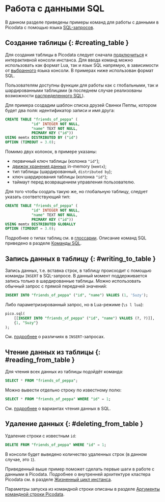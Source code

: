 # Работа с данными SQL

В данном разделе приведены примеры команд для работы с данными в
Picodata с помощью языка [SQL-запросов](../reference/sql_queries.md).

## Создание таблицы {: #creating_table }

Для создания таблицы в Picodata следует сначала [подключиться](connecting.md) к
интерактивной консоли инстанса. Для ввода команд можно использовать как формат
Lua, так и язык SQL напрямую, в зависимости от
[выбранного](../reference/sql_queries.md#getting_started) языка консоли. В
примерах ниже использован формат SQL.

Пользователям доступны функции для работы как с глобальными, так и
шардированными таблицами (в последнем случае реализованы возможности
[распределенного SQL](../architecture/distributed_sql.md)).

Для примера создадим шаблон списка друзей Свинки Пеппы,
котором будет два поля: идентификатор записи и имя друга:

```sql
CREATE TABLE "friends_of_peppa" (
			"id" INTEGER NOT NULL,
			"name" TEXT NOT NULL,
			PRIMARY KEY ("id"))
USING memtx DISTRIBUTED BY ("id")
OPTION (TIMEOUT = 3.0);
```

Помимо двух колонок, в примере указаны:

- первичный ключ таблицы (колонка `"id"`);
- [движок хранения данных](../overview/glossary.md#db_engine) in-memory (`memtx`);
- тип таблицы (шардированный, `distributed by`);
- ключ шардирования таблицы (колонка `"id"`);
- таймаут перед возвращением управления пользователю.

<!-- TODO: использовать другое имя для таблицы чтобы оба примера работали -->

Для того чтобы создать такую же, но глобальную таблицу, следует указать
соответствующий тип:

```sql
CREATE TABLE "friends_of_peppa" (
			"id" INTEGER NOT NULL,
			"name" TEXT NOT NULL,
			PRIMARY KEY ("id"))
USING memtx DISTRIBUTED GLOBALLY
OPTION (TIMEOUT = 3.0);
```

Подробнее о типах таблиц см. в [глоссарии](../overview/glossary.md#table).
Описание команд SQL приведено в разделе [Команды SQL](../reference/sql_queries.md).

## Запись данных в таблицу {: #writing_to_table }

Запись данных, т.е. вставка строк, в таблицу происходит с помощью
команды `INSERT` в SQL-запросе. В данный момент поддерживается запись
только в шардированные таблицы. Можно использовать обычный запрос с
прямой передачей значений:

```sql
INSERT INTO "friends_of_peppa" ("id", "name") VALUES (1, 'Suzy');
```

Либо параметризированный запрос, но в Lua-режиме (`\s l lua`):

```sql
pico.sql(
	[[INSERT INTO "friends_of_peppa" ("id", "name") VALUES (?, ?)]],
	{1, "Suzy"}
);
```

См. [подробнее](../reference/sql_queries.md#insert) о различиях в `INSERT`-запросах.

## Чтение данных из таблицы {: #reading_from_table }

Для чтения всех данных из таблицы подойдёт команда:

```sql
SELECT * FROM "friends_of_peppa";
```

Можно вывести отдельно строку по известному полю:

```sql
SELECT * FROM "friends_of_peppa" WHERE "id" = 1;
```

См. [подробнее](../reference/sql_queries.md#select) о вариантах чтения данных в SQL.

## Удаление данных {: #deleting_from_table }

Удаление строки с известным `id`:

```sql
DELETE FROM "friends_of_peppa" WHERE "id" = 1;
```

В консоли будет выведено количество удаленных строк (в данном случае, это `1`).

Приведенный выше пример поможет сделать первые шаги в работе с данными в Picodata.
Подробнее о внутренней архитектуре кластера Picodata см. в разделе
[Жизненный цикл инстанса](../architecture/instance_lifecycle.md).

Параметры запуска из командной строки описаны в разделе [Аргументы командной строки Picodata](../reference/cli.md).
